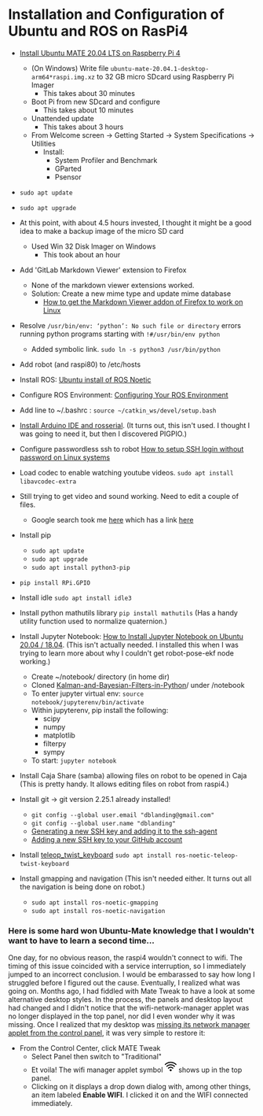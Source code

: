 # Installation and Configuration of Ubuntu and ROS on RasPi4
* [Install Ubuntu MATE 20.04 LTS on Raspberry Pi 4](https://linuxhint.com/install_ubuntu_mate_raspberry_pi_4/)
    * (On Windows) Write file `ubuntu-mate-20.04.1-desktop-arm64*raspi.img.xz` to 32 GB micro SDcard using Raspberry Pi Imager
        * This takes about 30 minutes
    * Boot Pi from new SDcard and configure
        * This takes about 10 minutes
    * Unattended update
        * This takes about 3 hours
    * From Welcome screen -> Getting Started -> System Specifications -> Utilities
	    * Install:
	        * System Profiler and Benchmark
	        * GParted
	        * Psensor
* `sudo apt update`
* `sudo apt upgrade`

* At this point, with about 4.5 hours invested, I thought it might be a good idea to make a backup image of the micro SD card
    * Used Win 32 Disk Imager on Windows
        * This took about an hour
* Add 'GitLab Markdown Viewer' extension to Firefox
    * None of the markdown viewer extensions worked.
    * Solution: Create a new mime type and update mime database
        * [How to get the Markdown Viewer addon of Firefox to work on Linux](https://superuser.com/questions/696361/how-to-get-the-markdown-viewer-addon-of-firefox-to-work-on-linux/1175837#1175837)
* Resolve `/usr/bin/env: ‘python’: No such file or directory` errors running python programs starting with `!#/usr/bin/env python`
    * Added symbolic link. `sudo ln -s python3 /usr/bin/python`
* Add robot (and raspi80) to /etc/hosts
* Install ROS: [Ubuntu install of ROS Noetic](http://wiki.ros.org/noetic/Installation/Ubuntu)
* Configure ROS Environment: [Configuring Your ROS Environment](http://wiki.ros.org/ROS/Tutorials/InstallingandConfiguringROSEnvironment)
* Add line to ~/.bashrc : `source ~/catkin_ws/devel/setup.bash`
* [Install Arduino IDE and rosserial](arduino-install.md). (It turns out, this isn't used. I thought I was going to need it, but then I discovered PIGPIO.)

* Configure passwordless ssh to robot [How to setup SSH login without password on Linux systems](https://thelinuxgurus.com/how-to-setup-ssh-login-without-password/)
* Load codec to enable watching youtube videos. `sudo apt install libavcodec-extra`
* Still trying to get video and sound working. Need to edit a couple of files.
    * Google search took me [here](https://forums.raspberrypi.com/viewtopic.php?t=289126) which has a link [here](https://waldorf.waveform.org.uk/2020/ubuntu-desktops-on-the-pi.html)
* Install pip
    * `sudo apt update`
    * `sudo apt upgrade`
    * `sudo apt install python3-pip`
* `pip install RPi.GPIO`
* Install idle `sudo apt install idle3`
* Install python mathutils library `pip install mathutils` (Has a handy utility function used to normalize quaternion.)
* Install Jupyter Notebook: [How to Install Jupyter Notebook on Ubuntu 20.04 / 18.04](https://speedysense.com/install-jupyter-notebook-on-ubuntu-20-04/). (This isn't actually needed. I installed this when I was trying to learn more about why I couldn't get robot-pose-ekf node working.)
    * Create ~/notebook/ directory (in home dir)
    * Cloned [Kalman-and-Bayesian-Filters-in-Python](https://github.com/rlabbe/Kalman-and-Bayesian-Filters-in-Python)/ under /notebook
    * To enter jupyter virtual env: `source notebook/jupyterenv/bin/activate`
    * Within jupyterenv, pip install the following:
        * scipy
        * numpy
        * matplotlib
        * filterpy
        * sympy
    * To start: `jupyter notebook`
* Install Caja Share (samba) allowing files on robot to be opened in Caja (This is pretty handy. It allows editing files on robot from raspi4.)
* Install git -> git version 2.25.1 already installed!
    * `git config --global user.email "dblanding@gmail.com"`
    * `git config --global user.name "dblanding"`
    * [Generating a new SSH key and adding it to the ssh-agent](https://docs.github.com/en/authentication/connecting-to-github-with-ssh/generating-a-new-ssh-key-and-adding-it-to-the-ssh-agent)
    * [Adding a new SSH key to your GitHub account](https://docs.github.com/en/authentication/connecting-to-github-with-ssh/adding-a-new-ssh-key-to-your-github-account)
* Install [teleop_twist_keyboard](http://wiki.ros.org/teleop_twist_keyboard) `sudo apt install ros-noetic-teleop-twist-keyboard`
* Install gmapping and navigation (This isn't needed either. It turns out all the navigation is being done on robot.)
    * `sudo apt install ros-noetic-gmapping`
    * `sudo apt install ros-noetic-navigation`
### Here is some hard won Ubuntu-Mate knowledge that I wouldn't want to have to learn a second time...
One day, for no obvious reason, the raspi4 wouldn't connect to wifi. The timing of this issue coincided with a service interruption, so I immediately jumped to an incorrect conclusion. I would be embarassed to say how long I struggled before I figured out the cause. Eventually, I realized what was going on. Months ago, I had fiddled with Mate Tweak to have a look at some alternative desktop styles. In the process, the panels and desktop layout had changed and I didn't notice that the wifi-network-manager applet was no longer displayed in the top panel, nor did I even wonder why it was missing. Once I realized that my desktop was [missing its network manager applet from the control panel](https://askubuntu.com/questions/1346444/ubuntu-mate-20-04-missing-network-connections), it was very simple to restore it:
* From the Control Center, click MATE Tweak
    * Select Panel then switch to "Traditional"
    * Et voila! The wifi manager applet symbol ![wifi icon](images/wifi24.png) shows up in the top panel.
    * Clicking on it displays a drop down dialog with, among other things, an item labeled **Enable WIFI**. I clicked it on and the WIFI connected immediately.

 
